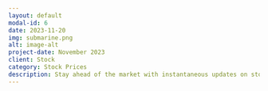 ```yaml
---
layout: default
modal-id: 6
date: 2023-11-20
img: submarine.png
alt: image-alt
project-date: November 2023
client: Stock
category: Stock Prices
description: Stay ahead of the market with instantaneous updates on stock prices. Our real-time data ensures you have the latest information at your fingertips.
---
```

